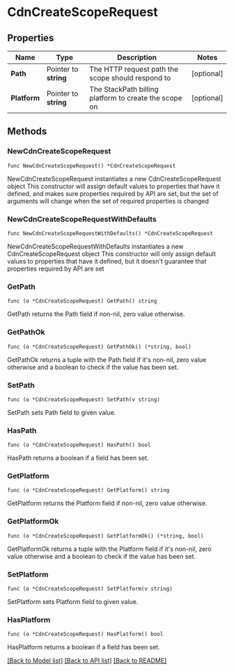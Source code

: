 # CdnCreateScopeRequest

## Properties

Name | Type | Description | Notes
------------ | ------------- | ------------- | -------------
**Path** | Pointer to **string** | The HTTP request path the scope should respond to | [optional] 
**Platform** | Pointer to **string** | The StackPath billing platform to create the scope on | [optional] 

## Methods

### NewCdnCreateScopeRequest

`func NewCdnCreateScopeRequest() *CdnCreateScopeRequest`

NewCdnCreateScopeRequest instantiates a new CdnCreateScopeRequest object
This constructor will assign default values to properties that have it defined,
and makes sure properties required by API are set, but the set of arguments
will change when the set of required properties is changed

### NewCdnCreateScopeRequestWithDefaults

`func NewCdnCreateScopeRequestWithDefaults() *CdnCreateScopeRequest`

NewCdnCreateScopeRequestWithDefaults instantiates a new CdnCreateScopeRequest object
This constructor will only assign default values to properties that have it defined,
but it doesn't guarantee that properties required by API are set

### GetPath

`func (o *CdnCreateScopeRequest) GetPath() string`

GetPath returns the Path field if non-nil, zero value otherwise.

### GetPathOk

`func (o *CdnCreateScopeRequest) GetPathOk() (*string, bool)`

GetPathOk returns a tuple with the Path field if it's non-nil, zero value otherwise
and a boolean to check if the value has been set.

### SetPath

`func (o *CdnCreateScopeRequest) SetPath(v string)`

SetPath sets Path field to given value.

### HasPath

`func (o *CdnCreateScopeRequest) HasPath() bool`

HasPath returns a boolean if a field has been set.

### GetPlatform

`func (o *CdnCreateScopeRequest) GetPlatform() string`

GetPlatform returns the Platform field if non-nil, zero value otherwise.

### GetPlatformOk

`func (o *CdnCreateScopeRequest) GetPlatformOk() (*string, bool)`

GetPlatformOk returns a tuple with the Platform field if it's non-nil, zero value otherwise
and a boolean to check if the value has been set.

### SetPlatform

`func (o *CdnCreateScopeRequest) SetPlatform(v string)`

SetPlatform sets Platform field to given value.

### HasPlatform

`func (o *CdnCreateScopeRequest) HasPlatform() bool`

HasPlatform returns a boolean if a field has been set.


[[Back to Model list]](../README.md#documentation-for-models) [[Back to API list]](../README.md#documentation-for-api-endpoints) [[Back to README]](../README.md)


